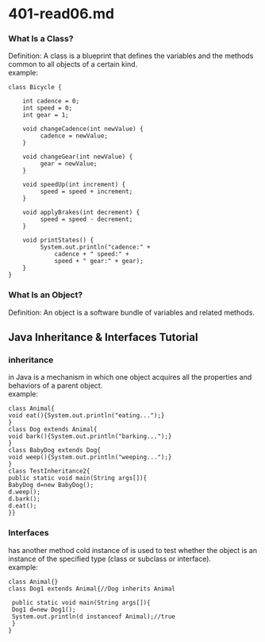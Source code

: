 # 401-read06.md
### What Is a Class?
Definition: A class is a blueprint that defines the variables and the methods common to all objects of a certain kind.<br />
example:<br />
```
class Bicycle {

    int cadence = 0;
    int speed = 0;
    int gear = 1;

    void changeCadence(int newValue) {
         cadence = newValue;
    }

    void changeGear(int newValue) {
         gear = newValue;
    }

    void speedUp(int increment) {
         speed = speed + increment;   
    }

    void applyBrakes(int decrement) {
         speed = speed - decrement;
    }

    void printStates() {
         System.out.println("cadence:" +
             cadence + " speed:" + 
             speed + " gear:" + gear);
    }
}
```
### What Is an Object?
Definition: An object is a software bundle of variables and related methods.<br />
## Java Inheritance & Interfaces Tutorial
### inheritance
in Java is a mechanism in which one object acquires all the properties and behaviors of a parent object. <br />
example:<br />
```
class Animal{  
void eat(){System.out.println("eating...");}  
}  
class Dog extends Animal{  
void bark(){System.out.println("barking...");}  
}  
class BabyDog extends Dog{  
void weep(){System.out.println("weeping...");}  
}  
class TestInheritance2{  
public static void main(String args[]){  
BabyDog d=new BabyDog();  
d.weep();  
d.bark();  
d.eat();  
}}  
```
### Interfaces
has another method cold instance of is used to test whether the object is an instance of the specified type (class or subclass or interface).<br />
example:<br />
```
class Animal{}  
class Dog1 extends Animal{//Dog inherits Animal  
  
 public static void main(String args[]){  
 Dog1 d=new Dog1();  
 System.out.println(d instanceof Animal);//true  
 }  
}  

```







